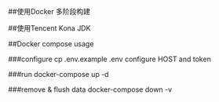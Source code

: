 ##使用Docker 多阶段构建

##使用Tencent Kona JDK

##Docker compose usage

###configure
cp .env.example .env
configure HOST and token

###run
docker-compose up -d

###remove & flush data
docker-compose down -v


